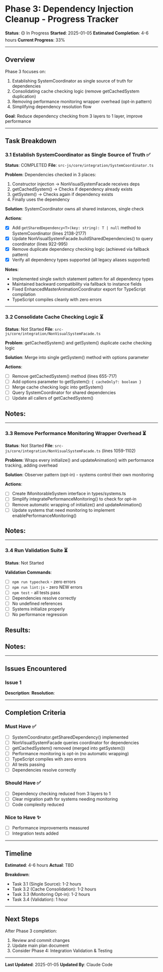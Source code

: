 # Phase 3: Dependency Injection Cleanup - Progress Tracker

**Status**: 🟡 In Progress
**Started**: 2025-01-05
**Estimated Completion**: 4-6 hours
**Current Progress**: 33%

---

## Overview

Phase 3 focuses on:
1. Establishing SystemCoordinator as single source of truth for dependencies
2. Consolidating cache checking logic (remove getCachedSystem duplication)
3. Removing performance monitoring wrapper overhead (opt-in pattern)
4. Simplifying dependency resolution flow

**Goal**: Reduce dependency checking from 3 layers to 1 layer, improve performance

---

## Task Breakdown

### 3.1 Establish SystemCoordinator as Single Source of Truth ✅

**Status**: COMPLETED
**File**: `src-js/core/integration/SystemCoordinator.ts`

**Problem**: Dependencies checked in 3 places:
1. Constructor injection → NonVisualSystemFacade receives deps
2. getCachedSystem() → Checks if dependency already exists
3. getSystem() → Checks again if dependency exists
4. Finally uses the dependency

**Solution**: SystemCoordinator owns all shared instances, single check

**Actions**:
- [x] Add `getSharedDependency<T>(key: string): T | null` method to SystemCoordinator (lines 2138-2177)
- [x] Update NonVisualSystemFacade.buildSharedDependencies() to query coordinator (lines 922-995)
- [x] Remove duplicate dependency checking logic (achieved via fallback pattern)
- [x] Verify all dependency types supported (all legacy aliases supported)

**Notes**:
- Implemented single switch statement pattern for all dependency types
- Maintained backward compatibility via fallback to instance fields
- Fixed EnhancedMasterAnimationCoordinator export for TypeScript compilation
- TypeScript compiles cleanly with zero errors

---

### 3.2 Consolidate Cache Checking Logic ⏳

**Status**: Not Started
**File**: `src-js/core/integration/NonVisualSystemFacade.ts`

**Problem**: getCachedSystem() and getSystem() duplicate cache checking logic

**Solution**: Merge into single getSystem() method with options parameter

**Actions**:
- [ ] Remove getCachedSystem() method (lines 655-717)
- [ ] Add options parameter to getSystem(): `{ cacheOnly?: boolean }`
- [ ] Merge cache checking logic into getSystem()
- [ ] Query SystemCoordinator for shared dependencies
- [ ] Update all callers of getCachedSystem()

**Notes**:
-

---

### 3.3 Remove Performance Monitoring Wrapper Overhead ⏳

**Status**: Not Started
**File**: `src-js/core/integration/NonVisualSystemFacade.ts` (lines 1059-1102)

**Problem**: Wraps every initialize() and updateAnimation() with performance tracking, adding overhead

**Solution**: Observer pattern (opt-in) - systems control their own monitoring

**Actions**:
- [ ] Create IMonitorableSystem interface in types/systems.ts
- [ ] Simplify integratePerformanceMonitoring() to check for opt-in
- [ ] Remove automatic wrapping of initialize() and updateAnimation()
- [ ] Update systems that need monitoring to implement enablePerformanceMonitoring()

**Notes**:
-

---

### 3.4 Run Validation Suite ⏳

**Status**: Not Started

**Validation Commands**:
- [ ] `npm run typecheck` - zero errors
- [ ] `npm run lint:js` - zero NEW errors
- [ ] `npm test` - all tests pass
- [ ] Dependencies resolve correctly
- [ ] No undefined references
- [ ] Systems initialize properly
- [ ] No performance regression

**Results**:
-

**Notes**:
-

---

## Issues Encountered

### Issue 1
**Description**:
**Resolution**:

---

## Completion Criteria

### Must Have ✅
- [ ] SystemCoordinator.getSharedDependency() implemented
- [ ] NonVisualSystemFacade queries coordinator for dependencies
- [ ] getCachedSystem() removed (merged into getSystem())
- [ ] Performance monitoring is opt-in (no automatic wrapping)
- [ ] TypeScript compiles with zero errors
- [ ] All tests passing
- [ ] Dependencies resolve correctly

### Should Have ✅
- [ ] Dependency checking reduced from 3 layers to 1
- [ ] Clear migration path for systems needing monitoring
- [ ] Code complexity reduced

### Nice to Have ✨
- [ ] Performance improvements measured
- [ ] Integration tests added

---

## Timeline

**Estimated**: 4-6 hours
**Actual**: TBD

**Breakdown**:
- Task 3.1 (Single Source): 1-2 hours
- Task 3.2 (Cache Consolidation): 1-2 hours
- Task 3.3 (Monitoring Opt-in): 1-2 hours
- Task 3.4 (Validation): 1 hour

---

## Next Steps

After Phase 3 completion:
1. Review and commit changes
2. Update main plan document
3. Consider Phase 4: Integration Validation & Testing

---

**Last Updated**: 2025-01-05
**Updated By**: Claude Code
